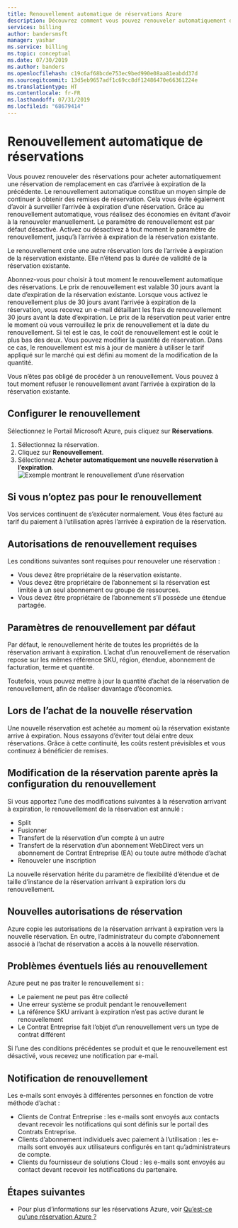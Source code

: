 ```yaml
---
title: Renouvellement automatique de réservations Azure
description: Découvrez comment vous pouvez renouveler automatiquement des réservations Azure pour continuer à obtenir des remises de réservation.
services: billing
author: bandersmsft
manager: yashar
ms.service: billing
ms.topic: conceptual
ms.date: 07/30/2019
ms.author: banders
ms.openlocfilehash: c19c6af68bcde753ec9bed990e08aa81eabdd37d
ms.sourcegitcommit: 13d5eb9657adf1c69cc8df12486470e66361224e
ms.translationtype: HT
ms.contentlocale: fr-FR
ms.lasthandoff: 07/31/2019
ms.locfileid: "68679414"
---
```

# <a name="automatically-renew-reservations"></a>Renouvellement automatique de réservations

Vous pouvez renouveler des réservations pour acheter automatiquement une réservation de remplacement en cas d’arrivée à expiration de la précédente. Le renouvellement automatique constitue un moyen simple de continuer à obtenir des remises de réservation. Cela vous évite également d’avoir à surveiller l’arrivée à expiration d’une réservation. Grâce au renouvellement automatique, vous réalisez des économies en évitant d’avoir à la renouveler manuellement. Le paramètre de renouvellement est par défaut désactivé. Activez ou désactivez à tout moment le paramètre de renouvellement, jusqu’à l’arrivée à expiration de la réservation existante.

Le renouvellement crée une autre réservation lors de l’arrivée à expiration de la réservation existante. Elle n’étend pas la durée de validité de la réservation existante.

Abonnez-vous pour choisir à tout moment le renouvellement automatique des réservations. Le prix de renouvellement est valable 30 jours avant la date d’expiration de la réservation existante. Lorsque vous activez le renouvellement plus de 30 jours avant l’arrivée à expiration de la réservation, vous recevez un e-mail détaillant les frais de renouvellement 30 jours avant la date d’expiration. Le prix de la réservation peut varier entre le moment où vous verrouillez le prix de renouvellement et la date du renouvellement. Si tel est le cas, le coût de renouvellement est le coût le plus bas des deux. Vous pouvez modifier la quantité de réservation. Dans ce cas, le renouvellement est mis à jour de manière à utiliser le tarif appliqué sur le marché qui est défini au moment de la modification de la quantité.

Vous n’êtes pas obligé de procéder à un renouvellement. Vous pouvez à tout moment refuser le renouvellement avant l’arrivée à expiration de la réservation existante.

## <a name="set-up-renewal"></a>Configurer le renouvellement

Sélectionnez le Portail Microsoft Azure, puis cliquez sur **Réservations**.

1. Sélectionnez la réservation.
2. Cliquez sur **Renouvellement**.
3. Sélectionnez **Acheter automatiquement une nouvelle réservation à l’expiration**.  
  ![Exemple montrant le renouvellement d’une réservation](./media/billing-reservation-renew/reservation-renewal.png)

## <a name="if-you-dont-renew"></a>Si vous n’optez pas pour le renouvellement

Vos services continuent de s’exécuter normalement. Vous êtes facturé au tarif du paiement à l’utilisation après l’arrivée à expiration de la réservation.

## <a name="required-renewal-permissions"></a>Autorisations de renouvellement requises

Les conditions suivantes sont requises pour renouveler une réservation :

- Vous devez être propriétaire de la réservation existante.
- Vous devez être propriétaire de l’abonnement si la réservation est limitée à un seul abonnement ou groupe de ressources.
- Vous devez être propriétaire de l’abonnement s’il possède une étendue partagée.

## <a name="default-renewal-settings"></a>Paramètres de renouvellement par défaut

Par défaut, le renouvellement hérite de toutes les propriétés de la réservation arrivant à expiration. L’achat d’un renouvellement de réservation repose sur les mêmes référence SKU, région, étendue, abonnement de facturation, terme et quantité.

Toutefois, vous pouvez mettre à jour la quantité d’achat de la réservation de renouvellement, afin de réaliser davantage d’économies.

## <a name="when-the-new-reservation-is-purchased"></a>Lors de l’achat de la nouvelle réservation

Une nouvelle réservation est achetée au moment où la réservation existante arrive à expiration. Nous essayons d’éviter tout délai entre deux réservations. Grâce à cette continuité, les coûts restent prévisibles et vous continuez à bénéficier de remises.

## <a name="changing-parent-reservation-after-setting-renewal"></a>Modification de la réservation parente après la configuration du renouvellement

Si vous apportez l’une des modifications suivantes à la réservation arrivant à expiration, le renouvellement de la réservation est annulé :

- Split
- Fusionner
- Transfert de la réservation d’un compte à un autre
- Transfert de la réservation d’un abonnement WebDirect vers un abonnement de Contrat Entreprise (EA) ou toute autre méthode d’achat
- Renouveler une inscription

La nouvelle réservation hérite du paramètre de flexibilité d’étendue et de taille d’instance de la réservation arrivant à expiration lors du renouvellement.

## <a name="new-reservation-permissions"></a>Nouvelles autorisations de réservation

Azure copie les autorisations de la réservation arrivant à expiration vers la nouvelle réservation. En outre, l’administrateur du compte d’abonnement associé à l’achat de réservation a accès à la nouvelle réservation.

## <a name="potential-renewal-problems"></a>Problèmes éventuels liés au renouvellement

Azure peut ne pas traiter le renouvellement si :

- Le paiement ne peut pas être collecté
- Une erreur système se produit pendant le renouvellement
- La référence SKU arrivant à expiration n’est pas active durant le renouvellement
- Le Contrat Entreprise fait l’objet d’un renouvellement vers un type de contrat différent

Si l’une des conditions précédentes se produit et que le renouvellement est désactivé, vous recevez une notification par e-mail.

## <a name="renewal-notification"></a>Notification de renouvellement

Les e-mails sont envoyés à différentes personnes en fonction de votre méthode d’achat :

- Clients de Contrat Entreprise : les e-mails sont envoyés aux contacts devant recevoir les notifications qui sont définis sur le portail des Contrats Entreprise.
- Clients d’abonnement individuels avec paiement à l’utilisation : les e-mails sont envoyés aux utilisateurs configurés en tant qu’administrateurs de compte.
- Clients du fournisseur de solutions Cloud : les e-mails sont envoyés au contact devant recevoir les notifications du partenaire.

## <a name="next-steps"></a>Étapes suivantes
- Pour plus d’informations sur les réservations Azure, voir [Qu’est-ce qu’une réservation Azure ?](billing-save-compute-costs-reservations.md)
